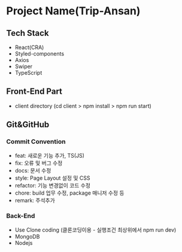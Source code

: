 # Project Name(Trip-Ansan)

## Tech Stack

- React(CRA)
- Styled-components
- Axios
- Swiper
- TypeScript

## Front-End Part

- client directory (cd client > npm install > npm run start)

## Git&GitHub

### Commit Convention

- feat: 새로운 기능 추가, TS(JS)
- fix: 오류 및 버그 수정
- docs: 문서 수정
- style: Page Layout 설정 및 CSS
- refactor: 기능 변경없이 코드 수정
- chore: build 업무 수정, package 매니저 수정 등
- remark: 주석추가

### Back-End

- Use Clone coding (클론코딩이용 - 실행조건 최상위에서 npm run dev)
- MongoDB
- Nodejs
